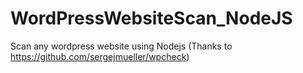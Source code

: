 # WordPressWebsiteScan_NodeJS
Scan any wordpress website using Nodejs (Thanks to https://github.com/sergejmueller/wpcheck)

